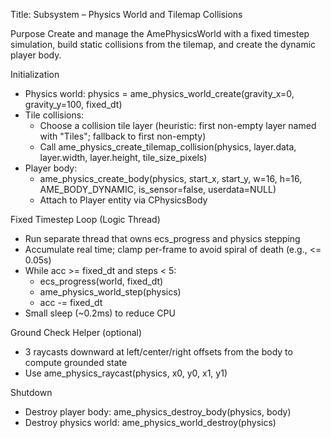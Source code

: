 Title: Subsystem – Physics World and Tilemap Collisions

Purpose
Create and manage the AmePhysicsWorld with a fixed timestep simulation, build static collisions from the tilemap, and create the dynamic player body.

Initialization
- Physics world: physics = ame_physics_world_create(gravity_x=0, gravity_y=100, fixed_dt)
- Tile collisions:
  - Choose a collision tile layer (heuristic: first non-empty layer named with "Tiles"; fallback to first non-empty)
  - Call ame_physics_create_tilemap_collision(physics, layer.data, layer.width, layer.height, tile_size_pixels)
- Player body:
  - ame_physics_create_body(physics, start_x, start_y, w=16, h=16, AME_BODY_DYNAMIC, is_sensor=false, userdata=NULL)
  - Attach to Player entity via CPhysicsBody

Fixed Timestep Loop (Logic Thread)
- Run separate thread that owns ecs_progress and physics stepping
- Accumulate real time; clamp per-frame to avoid spiral of death (e.g., <= 0.05s)
- While acc >= fixed_dt and steps < 5:
  - ecs_progress(world, fixed_dt)
  - ame_physics_world_step(physics)
  - acc -= fixed_dt
- Small sleep (~0.2ms) to reduce CPU

Ground Check Helper (optional)
- 3 raycasts downward at left/center/right offsets from the body to compute grounded state
- Use ame_physics_raycast(physics, x0, y0, x1, y1)

Shutdown
- Destroy player body: ame_physics_destroy_body(physics, body)
- Destroy physics world: ame_physics_world_destroy(physics)


